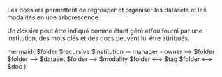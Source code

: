 Les dossiers permettent de regrouper et organiser les datasets et les modalités en une arborescence.

Un dossier peut être indiqué comme étant géré et/ou fourni par une institution, des mots clés et des docs peuvent lui être attribués.

mermaid(
  $folder $recursive
  $institution -- manager - owner --> $folder
  $folder --> $dataset
  $folder --> $modality
  $folder <--> $tag
  $folder <--> $doc
);
